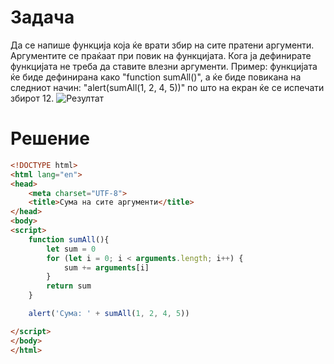 # Задача
Да се напише функција која ќе врати збир на сите пратени аргументи. Аргументите се праќаат при повик на функцијата. Кога ја дефинирате функцијата не треба да ставите влезни аргументи. Пример: функцијата ќе биде дефинирана како "function sumAll()", а ќе биде повикана на следниот начин: "alert(sumAll(1, 2, 4, 5))" по што на екран ќе се испечати збирот 12.
![Резултат](/img/slika1.png)
# Решение
```html
<!DOCTYPE html>
<html lang="en">
<head>
    <meta charset="UTF-8">
    <title>Сума на сите аргументи</title>
</head>
<body>
<script>
    function sumAll(){
        let sum = 0
        for (let i = 0; i < arguments.length; i++) {
            sum += arguments[i]
        }
        return sum
    }

    alert('Сума: ' + sumAll(1, 2, 4, 5))

</script>
</body>
</html>
```